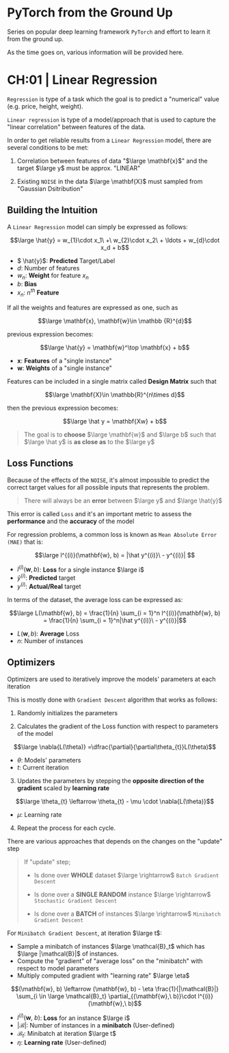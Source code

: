 # PyTorch from the Ground Up

Series on popular deep learning framework `PyTorch` and effort to learn it from the ground up.

As the time goes on, various information will be provided here.

# CH:01 | Linear Regression

`Regression` is type of a task which the goal is to predict a "numerical" value (e.g. price, height, weight).

`Linear regression` is type of a model/approach that is used to capture the "linear correlation" between features of the data.

In order to get reliable results from a `Linear Regression` model, there are several conditions to be met:

1. Correlation between features of data "$\large \mathbf{x}$" and the target $\large y$ must be approx. "LINEAR"

2. Existing `NOISE` in the data $\large \mathbf{X}$ must sampled from "Gaussian Dsitribution"

## Building the Intuition

A `Linear Regression` model can simply be expressed as follows:

$$\large \hat{y} = w_{1}\cdot x_1\ +\ w_{2}\cdot x_2\ + \ldots + w_{d}\cdot x_d + b$$

- $ \hat{y}$: **Predicted** Target/Label
- $d$: Number of features
- $w_{n}$: **Weight** for feature $x_n$
- $b$: **Bias**
- $x_n$: $n^{th}$ **Feature**

If all the weights and features are expressed as one, such as

$$\large \mathbf{x}, \mathbf{w}\in \mathbb {R}^{d}$$

previous expression becomes:

$$\large \hat{y} = \mathbf{w}^\top \mathbf{x} + b$$

- $\mathbf{x}$: **Features** of a "single instance"
- $\mathbf{w}$: **Weights** of a "single instance"

Features can be included in a single matrix called **Design Matrix** such that

$$\large \mathbf{X}\in \mathbb{R}^{n\times d}$$

then the previous expression becomes:

$$\large \hat y = \mathbf{Xw} + b$$

> The goal is to **choose** $\large \mathbf{w}$ and $\large b$ such that $\large \hat y$ is **as close as** to the $\large y$

## Loss Functions

Because of the effects of the `NOISE`, it's almost impossible to predict the correct target values for all possible inputs that represents the problem.
> There will always be an **error** between $\large y$ and $\large \hat{y}$

This error is called `Loss` and it's an important metric to assess the **performance** and the **accuracy** of the model

For regression problems, a common loss is known as `Mean Absolute Error (MAE)` that is:

$$\large l^{(i)}(\mathbf{w}, b) = |\hat y^{(i)}\ - y^{(i)}|
 $$

 - $l^{(i)}(\mathbf w, b)$: **Loss** for a single instance $\large i$
- $\hat{y}^{(i)}$: **Predicted** target
- ${y}^{(i)}$: **Actual/Real** target

In terms of the dataset, the average loss can be expressed as:

$$\large L(\mathbf{w}, b) = \frac{1}{n} \sum_{i = 1}^n l^{(i)}(\mathbf{w}, b) = \frac{1}{n} \sum_{i = 1}^n|\hat y^{(i)}\ - y^{(i)}|$$

- $L(\mathbf{w}, b)$: **Average** Loss
- $n$: Number of instances

## Optimizers

Optimizers are used to iteratively improve the models' parameters at each iteration

This is mostly done with `Gradient Descent` algorithm that works as follows:

1. Randomly initializes the parameters

2. Calculates the gradient of the Loss function with respect to parameters of the model

$$\large \nabla{L(\theta)} =\dfrac{\partial}{\partial\theta_{t}}L(\theta)$$

- $\theta$: Models' parameters
- $t$: Current iteration

3. Updates the parameters by stepping the **opposite direction of the gradient** scaled by **learning rate**

$$\large \theta_{t} \leftarrow \theta_{t} - \mu \cdot \nabla{L(\theta)}$$

- $\mu$: Learning rate

4. Repeat the process for each cycle.

There are various approaches that depends on the changes on the "update" step

> If "update" step;
>
> - Is done over **WHOLE** dataset $\large \rightarrow$ `Batch Gradient Descent`
> 
> - Is done over a **SINGLE RANDOM** instance $\large \rightarrow$ `Stochastic Gradient Descent`
> 
> - Is done over a **BATCH** of instances $\large \rightarrow$ `Minibatch Gradient Descent`

For `Minibatch Gradient Descent`, at iteration $\large t$:

- Sample a minibatch of instances $\large \mathcal{B}_t$ which has $\large |\mathcal{B}|$ of instances. 
- Compute the "gradient" of "average loss" on the "minibatch" with respect to model parameters
- Multiply computed gradient with "learning rate" $\large \eta$

$$(\mathbf{w}, b) \leftarrow (\mathbf{w}, b) - \eta \frac{1}{|\mathcal{B}|} \sum_{i \in \large \mathcal{B}_t} \partial_{(\mathbf{w},\ b)}\cdot l^{(i)}(\mathbf{w},\ b)$$

- $l^{(i)}(\mathbf{w},\ b)$: **Loss** for an instance $\large i$
- $|\mathcal{B}|$: Number of instances in a **minibatch** (User-defined)
- $\mathcal{B}_t$: Minibatch at iteration $\large t$
- $\eta$: **Learning rate** (User-defined)